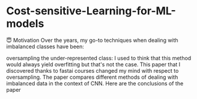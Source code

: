 # Cost-sensitive-Learning-for-ML-models
😇 Motivation
Over the years, my go-to techniques when dealing with imbalanced classes have been:

oversampling the under-represented class: I used to think that this method would always yield overfitting but that's not the case. This paper that I discovered thanks to fastai courses changed my mind with respect to oversampling. The paper compares different methods of dealing with imbalanced data in the context of CNN. Here are the conclusions of the paper
